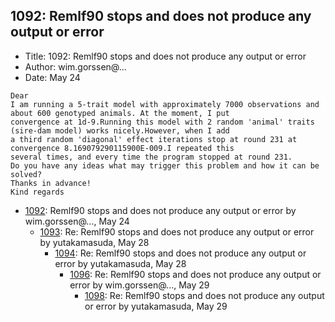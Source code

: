 ## 1092: Remlf90 stops and does not produce any output or error

- Title: 1092: Remlf90 stops and does not produce any output or error
- Author: wim.gorssen@...
- Date: May 24
```
Dear
I am running a 5-trait model with approximately 7000 observations and about 600 genotyped animals. At the moment, I put
convergence at 1d-9.Running this model with 2 random 'animal' traits (sire-dam model) works nicely.However, when I add
a third random 'diagonal' effect iterations stop at round 231 at convergence 8.169079290115900E-009.I repeated this
several times, and every time the program stopped at round 231.
Do you have any ideas what may trigger this problem and how it can be solved?
Thanks in advance!
Kind regards
```

- [1092](1092.md): Remlf90 stops and does not produce any output or error by wim.gorssen@..., May 24
    - [1093](1093.md): Re: Remlf90 stops and does not produce any output or error by yutakamasuda, May 28
        - [1094](1094.md): Re: Remlf90 stops and does not produce any output or error by yutakamasuda, May 28
            - [1096](1096.md): Re: Remlf90 stops and does not produce any output or error by wim.gorssen@..., May 29
                - [1098](1098.md): Re: Remlf90 stops and does not produce any output or error by yutakamasuda, May 29
